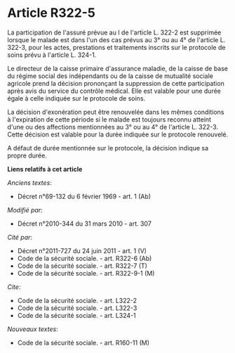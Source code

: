 # Article R322-5

La participation de l'assuré prévue au I de l'article L. 322-2 est supprimée lorsque le malade est dans l'un des cas prévus
au 3° ou au 4° de l'article L. 322-3, pour les actes, prestations et traitements inscrits sur le protocole de soins prévu à
l'article L. 324-1. 

Le directeur de la caisse primaire d'assurance maladie, de la caisse de base du régime social des  indépendants ou de la
caisse de mutualité sociale agricole  prend la décision prononçant la suppression de cette participation après avis du
service du contrôle médical. Elle est valable pour une durée égale à celle indiquée sur le protocole de soins. 

La décision d'exonération peut être renouvelée dans les mêmes conditions à l'expiration de cette période si le malade est
toujours reconnu atteint d'une ou des affections mentionnées au 3° ou au 4° de l'article L. 322-3. Cette décision est valable
pour la durée indiquée sur le protocole renouvelé.

A défaut de durée mentionnée sur le protocole, la décision indique sa propre durée.

**Liens relatifs à cet article**

_Anciens textes_:

  - Décret n°69-132 du 6 février 1969 - art. 1 (Ab)

_Modifié par_:

  - Décret n°2010-344 du 31 mars 2010 - art. 307

_Cité par_:

  - Décret n°2011-727 du 24 juin 2011 - art. 1 (V)
  - Code de la sécurité sociale. - art. R322-6 (Ab)
  - Code de la sécurité sociale. - art. R322-7 (T)
  - Code de la sécurité sociale. - art. R322-9-1 (M)

_Cite_:

  - Code de la sécurité sociale. - art. L322-2
  - Code de la sécurité sociale. - art. L322-3
  - Code de la sécurité sociale. - art. L324-1

_Nouveaux textes_:

  - Code de la sécurité sociale. - art. R160-11 (M)
